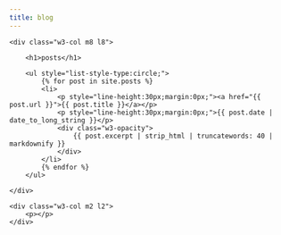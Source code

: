 ```yaml
---
title: blog
---
```


<div class="w3-row">
    <div class="w3-col m2 l2">
        <p></p>
    </div>

    <div class="w3-col m8 l8">

        <h1>posts</h1>

        <ul style="list-style-type:circle;">
            {% for post in site.posts %}
            <li>
                <p style="line-height:30px;margin:0px;"><a href="{{ post.url }}">{{ post.title }}</a></p>
                <p style="line-height:30px;margin:0px;">{{ post.date | date_to_long_string }}</p>
                <div class="w3-opacity">
                    {{ post.excerpt | strip_html | truncatewords: 40 | markdownify }}
                </div>
            </li>
            {% endfor %}
        </ul>

    </div>

    <div class="w3-col m2 l2">
        <p></p>
    </div>
</div>
